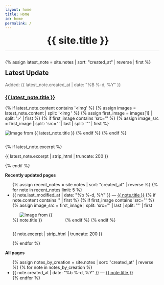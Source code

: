 ```yaml
---
layout: home
title: Home
id: home
permalink: /
---
```


<link rel="stylesheet" href="https://cdnjs.cloudflare.com/ajax/libs/font-awesome/6.5.1/css/all.min.css">

<header style="border-bottom: 1px solid #eee; padding-bottom: 1em; margin-bottom: 2em;">
  <div style="display: flex; justify-content: space-between; align-items: center; gap: 1em;">
    <h1 style="margin: 0; flex-grow: 1; min-width: 0; font-size: clamp(1rem, 5vw, 2rem); text-overflow: ellipsis; white-space: nowrap; overflow: hidden;">
      {{ site.title }}
    </h1>
    <div style="display: flex; gap: 1em; flex-shrink: 0;">
      <a href="https://github.com/{{ site.github_username }}" target="_blank" rel="noopener noreferrer" style="text-decoration: none;">
        <i class="fab fa-github fa-lg"></i>
      </a>
      <a href="https://x.com/{{ site.x_username }}" target="_blank" rel="noopener noreferrer" style="text-decoration: none;">
        <i class="fab fa-x-twitter fa-lg"></i>
      </a>
    </div>
  </div>
</header>

{% assign latest_note = site.notes | sort: "created_at" | reverse | first %}
<div class="latest-update">
  <h2 style="margin-top: 0;">Latest Update</h2>
  <p style="color: #666;">Added: {{ latest_note.created_at | date: "%B %-d, %Y" }}</p>
  <h3><a class="internal-link" href="{{ site.baseurl }}{{ latest_note.url }}">{{ latest_note.title }}</a></h3>

  {% if latest_note.content contains '<img' %}
    {% assign images = latest_note.content | split: '<img ' %}
    {% assign first_image = images[1] | split: '>' | first %}
    {% if first_image contains 'src="' %}
      {% assign image_src = first_image | split: 'src="' | last | split: '"' | first %}
      <img src="{{ image_src }}" alt="Image from {{ latest_note.title }}" style="max-width: 100%; height: auto; border-radius: 4px; margin: 1em 0;">
    {% endif %}
  {% endif %}
  
  {% if latest_note.excerpt %}
    <p>{{ latest_note.excerpt | strip_html | truncate: 200 }}</p>
  {% endif %}
</div>

<strong>Recently updated pages</strong>

<ul>
  {% assign recent_notes = site.notes | sort: "created_at" | reverse %}
  {% for note in recent_notes limit: 5 %}
    <li class="recent-pages">
      {{ note.last_modified_at | date: "%b %-d, %Y" }} — <a class="internal-link" href="{{ site.baseurl }}{{ note.url }}">{{ note.title }}</a>
      {% if note.content contains '<img' %}
        {% assign images = note.content | split: '<img ' %}
        {% assign first_image = images[1] | split: '>' | first %}
        {% if first_image contains 'src="' %}
          {% assign image_src = first_image | split: 'src="' | last | split: '"' | first %}
          <img src="{{ image_src }}" alt="Image from {{ note.title }}" style="max-width: 30%; height: auto; border-radius: 4px; margin: 1em 0;">
        {% endif %}
      {% endif %}
      <p>{{ note.excerpt | strip_html | truncate: 200 }}</p>
    </li>
  {% endfor %}
</ul>

<strong>All pages</strong>

<ul>
  {% assign notes_by_creation = site.notes | sort: "created_at" | reverse %}
  {% for note in notes_by_creation %}
    <li>
      {{ note.created_at | date: "%b %-d, %Y" }} — <a class="internal-link" href="{{ site.baseurl }}{{ note.url }}">{{ note.title }}</a>
    </li>
  {% endfor %}
</ul>

<style>
  .wrapper {
    max-width: 46em;
  }
</style>
